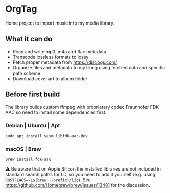 # OrgTag

Home project to import music into my media library.

## What it can do

- Read and write mp3, m4a and flac metadata
- Transcode lossless formats to lossy
- Fetch proper metadata from https://discogs.com/
- Organize files and metadata to my liking using fetched data and specific path scheme
- Download cover art to album folder

## Before first build
The library builds custom ffmpeg with proprietary codec Fraunhofer FDK AAC so need to install some dependencies first.
### Debian | Ubuntu | Apt
`sudo apt install yasm libfdk-aac-dev`

### macOS | Brew
`brew install fdk-aac`

⚠️ Be aware that on Apple Silicon the installed libraries are not included in standard search paths for LD, so you need to add it yourself (e.g. using `RUSTFLAGS=-L$(brew --prefix)/lib`). See https://github.com/Homebrew/brew/issues/13481 for the discussion.
